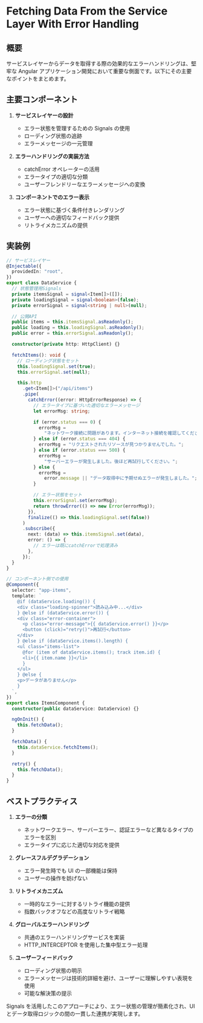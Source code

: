 # Fetching Data From the Service Layer With Error Handling

## 概要

サービスレイヤーからデータを取得する際の効果的なエラーハンドリングは、堅牢な Angular アプリケーション開発において重要な側面です。以下にその主要なポイントをまとめます。

## 主要コンポーネント

1. **サービスレイヤーの設計**

   - エラー状態を管理するための Signals の使用
   - ローディング状態の追跡
   - エラーメッセージの一元管理

2. **エラーハンドリングの実装方法**

   - catchError オペレーターの活用
   - エラータイプの適切な分類
   - ユーザーフレンドリーなエラーメッセージへの変換

3. **コンポーネントでのエラー表示**
   - エラー状態に基づく条件付きレンダリング
   - ユーザーへの適切なフィードバック提供
   - リトライメカニズムの提供

## 実装例

```typescript
// サービスレイヤー
@Injectable({
  providedIn: "root",
})
export class DataService {
  // 状態管理用Signals
  private itemsSignal = signal<Item[]>([]);
  private loadingSignal = signal<boolean>(false);
  private errorSignal = signal<string | null>(null);

  // 公開API
  public items = this.itemsSignal.asReadonly();
  public loading = this.loadingSignal.asReadonly();
  public error = this.errorSignal.asReadonly();

  constructor(private http: HttpClient) {}

  fetchItems(): void {
    // ローディング状態をセット
    this.loadingSignal.set(true);
    this.errorSignal.set(null);

    this.http
      .get<Item[]>("/api/items")
      .pipe(
        catchError((error: HttpErrorResponse) => {
          // エラータイプに基づいた適切なエラーメッセージ
          let errorMsg: string;

          if (error.status === 0) {
            errorMsg =
              "ネットワーク接続に問題があります。インターネット接続を確認してください。";
          } else if (error.status === 404) {
            errorMsg = "リクエストされたリソースが見つかりませんでした。";
          } else if (error.status === 500) {
            errorMsg =
              "サーバーエラーが発生しました。後ほど再試行してください。";
          } else {
            errorMsg =
              error.message || "データ取得中に予期せぬエラーが発生しました。";
          }

          // エラー状態をセット
          this.errorSignal.set(errorMsg);
          return throwError(() => new Error(errorMsg));
        }),
        finalize(() => this.loadingSignal.set(false))
      )
      .subscribe({
        next: (data) => this.itemsSignal.set(data),
        error: () => {
          // エラーは既にcatchErrorで処理済み
        },
      });
  }
}

// コンポーネント側での使用
@Component({
  selector: "app-items",
  template: `
    @if (dataService.loading()) {
    <div class="loading-spinner">読み込み中...</div>
    } @else if (dataService.error()) {
    <div class="error-container">
      <p class="error-message">{{ dataService.error() }}</p>
      <button (click)="retry()">再試行</button>
    </div>
    } @else if (dataService.items().length) {
    <ul class="items-list">
      @for (item of dataService.items(); track item.id) {
      <li>{{ item.name }}</li>
      }
    </ul>
    } @else {
    <p>データがありません</p>
    }
  `,
})
export class ItemsComponent {
  constructor(public dataService: DataService) {}

  ngOnInit() {
    this.fetchData();
  }

  fetchData() {
    this.dataService.fetchItems();
  }

  retry() {
    this.fetchData();
  }
}
```

## ベストプラクティス

1. **エラーの分類**

   - ネットワークエラー、サーバーエラー、認証エラーなど異なるタイプのエラーを区別
   - エラータイプに応じた適切な対応を提供

2. **グレースフルデグラデーション**

   - エラー発生時でも UI の一部機能は保持
   - ユーザーの操作を妨げない

3. **リトライメカニズム**

   - 一時的なエラーに対するリトライ機能の提供
   - 指数バックオフなどの高度なリトライ戦略

4. **グローバルエラーハンドリング**

   - 共通のエラーハンドリングサービスを実装
   - HTTP_INTERCEPTOR を使用した集中型エラー処理

5. **ユーザーフィードバック**
   - ローディング状態の明示
   - エラーメッセージは技術的詳細を避け、ユーザーに理解しやすい表現を使用
   - 可能な解決策の提示

Signals を活用したこのアプローチにより、エラー状態の管理が簡素化され、UI とデータ取得ロジックの間の一貫した連携が実現します。
